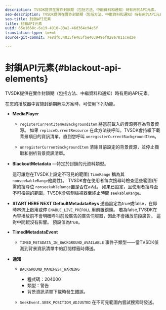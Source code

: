```yaml
---
description: TVSDK提供在實作封鎖期（包括方法、中繼資料和通知）時有用的API元素。
seo-description: TVSDK提供在實作封鎖期（包括方法、中繼資料和通知）時有用的API元素。
seo-title: 封鎖API元素
title: 封鎖API元素
uuid: 65e1668c-6a19-4910-83a2-46d364e94e5f
translation-type: tm+mt
source-git-commit: 7e8df034035fe465fbe403949ef828e7811ced2e

---
```



# 封鎖API元素{#blackout-api-elements}

TVSDK提供在實作封鎖期（包括方法、中繼資料和通知）時有用的API元素。

在您的播放器中實施封鎖期解決方案時，可使用下列功能。

* **MediaPlayer**

   * `registerCurrentItemAsBackgroundItem` 將當前載入的資源另存為背景資源。 如果 `replaceCurrentResource` 在此方法後呼叫，TVSDK會持續下載背景項目的資訊清單，直到您呼叫 `unregisterCurrentBackgroundItem`。

   * `unregisterCurrentBackgroundItem`  清除目前設定的背景資源，並停止擷取和剖析背景資訊清單。

* **BlackoutMetadata** —特定於封鎖的元資料類型。

   這可讓您在TVSDK上設定不可見的範圍( `TimeRange` 稱為其 `nonseekableRange`他屬性)。 TVSDK會在使用者每次搜尋時檢查這些範圍(所需的搜尋位 `nonseekableRange`置是否在a內)。 如果已設定，且使用者搜尋至不可檢視的範圍，TVSDK會強制檢視器至終止時間 `seekableRange`。

* **START HERE NEXT** **DefaultMetadataKeys** 透過設定為true或false，在即時串流上啟用或停 `ENABLE_LIVE_PREROLL` 用前置鏡頭。 若為false,TVSDK在內容播放前不會明確呼叫前段廣告的廣告伺服器，因此不會播放前段廣告。 這對中間輥沒有影響。 預設值為true。

* **TimedMetadataEvent**

   * `TIMED_METADATA_IN_BACKGROUND_AVAILABLE` 事件子類型——當TVSDK偵測到背景資訊清單中的訂閱標籤時傳送。

* **通知**

   * `BACKGROUND_MANIFEST_WARNING`

      * 程式碼：204000
      * 類型：警告
      * 背景資訊清單下載時發生錯誤。
   * `SeekEvent.SEEK_POSITION_ADJUSTED` 在不可見範圍內嘗試搜索時發送。


